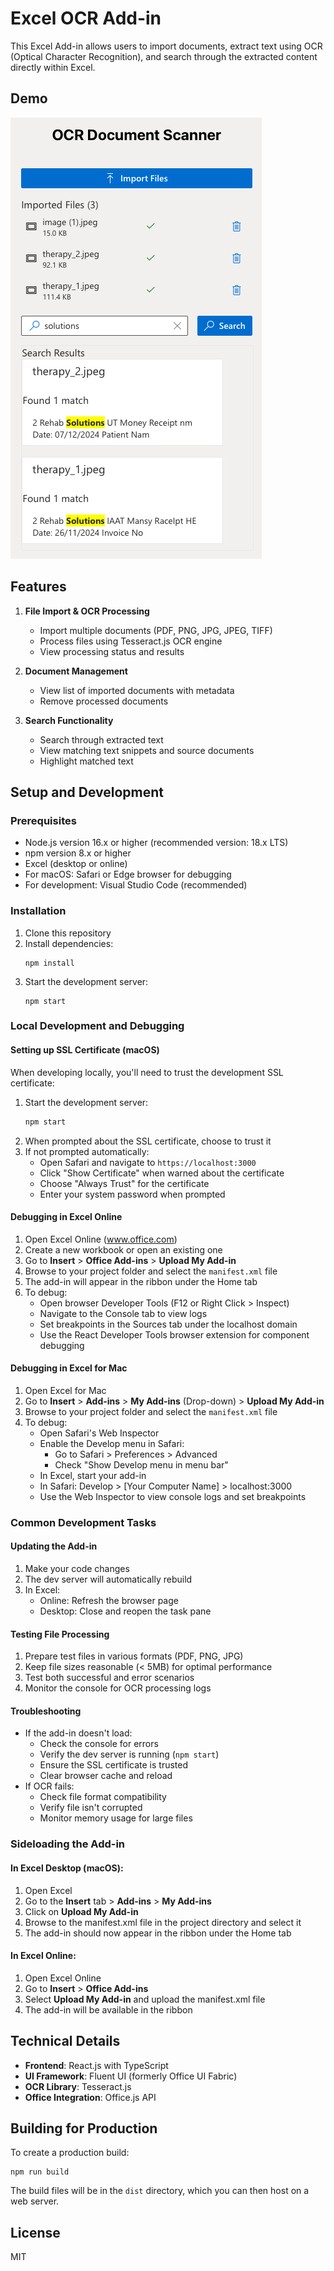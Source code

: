 # Excel OCR Add-in

This Excel Add-in allows users to import documents, extract text using OCR (Optical Character Recognition), and search through the extracted content directly within Excel.

## Demo

![Excel OCR Add-in Demo](./demo.png)

## Features

1. **File Import & OCR Processing**
   - Import multiple documents (PDF, PNG, JPG, JPEG, TIFF)
   - Process files using Tesseract.js OCR engine
   - View processing status and results

2. **Document Management**
   - View list of imported documents with metadata
   - Remove processed documents

3. **Search Functionality**
   - Search through extracted text
   - View matching text snippets and source documents
   - Highlight matched text

## Setup and Development

### Prerequisites

- Node.js version 16.x or higher (recommended version: 18.x LTS)
- npm version 8.x or higher
- Excel (desktop or online)
- For macOS: Safari or Edge browser for debugging
- For development: Visual Studio Code (recommended)

### Installation

1. Clone this repository
2. Install dependencies:
   ```
   npm install
   ```
3. Start the development server:
   ```
   npm start
   ```

### Local Development and Debugging

#### Setting up SSL Certificate (macOS)
When developing locally, you'll need to trust the development SSL certificate:

1. Start the development server:
   ```bash
   npm start
   ```
2. When prompted about the SSL certificate, choose to trust it
3. If not prompted automatically:
   - Open Safari and navigate to `https://localhost:3000`
   - Click "Show Certificate" when warned about the certificate
   - Choose "Always Trust" for the certificate
   - Enter your system password when prompted

#### Debugging in Excel Online
1. Open Excel Online (www.office.com)
2. Create a new workbook or open an existing one
3. Go to **Insert** > **Office Add-ins** > **Upload My Add-in**
4. Browse to your project folder and select the `manifest.xml` file
5. The add-in will appear in the ribbon under the Home tab
6. To debug:
   - Open browser Developer Tools (F12 or Right Click > Inspect)
   - Navigate to the Console tab to view logs
   - Set breakpoints in the Sources tab under the localhost domain
   - Use the React Developer Tools browser extension for component debugging

#### Debugging in Excel for Mac
1. Open Excel for Mac
2. Go to **Insert** > **Add-ins** > **My Add-ins** (Drop-down) > **Upload My Add-in**
3. Browse to your project folder and select the `manifest.xml` file
4. To debug:
   - Open Safari's Web Inspector
   - Enable the Develop menu in Safari:
     - Go to Safari > Preferences > Advanced
     - Check "Show Develop menu in menu bar"
   - In Excel, start your add-in
   - In Safari: Develop > [Your Computer Name] > localhost:3000
   - Use the Web Inspector to view console logs and set breakpoints

### Common Development Tasks

#### Updating the Add-in
1. Make your code changes
2. The dev server will automatically rebuild
3. In Excel:
   - Online: Refresh the browser page
   - Desktop: Close and reopen the task pane

#### Testing File Processing
1. Prepare test files in various formats (PDF, PNG, JPG)
2. Keep file sizes reasonable (< 5MB) for optimal performance
3. Test both successful and error scenarios
4. Monitor the console for OCR processing logs

#### Troubleshooting
- If the add-in doesn't load:
  - Check the console for errors
  - Verify the dev server is running (`npm start`)
  - Ensure the SSL certificate is trusted
  - Clear browser cache and reload
- If OCR fails:
  - Check file format compatibility
  - Verify file isn't corrupted
  - Monitor memory usage for large files

### Sideloading the Add-in

#### In Excel Desktop (macOS):
1. Open Excel
2. Go to the **Insert** tab > **Add-ins** > **My Add-ins**
3. Click on **Upload My Add-in**
4. Browse to the manifest.xml file in the project directory and select it
5. The add-in should now appear in the ribbon under the Home tab

#### In Excel Online:
1. Open Excel Online
2. Go to **Insert** > **Office Add-ins**
3. Select **Upload My Add-in** and upload the manifest.xml file
4. The add-in will be available in the ribbon

## Technical Details

- **Frontend**: React.js with TypeScript
- **UI Framework**: Fluent UI (formerly Office UI Fabric)
- **OCR Library**: Tesseract.js
- **Office Integration**: Office.js API

## Building for Production

To create a production build:

```
npm run build
```

The build files will be in the `dist` directory, which you can then host on a web server.

## License

MIT 
